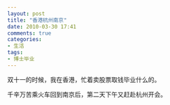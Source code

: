 ```yaml
---
layout: post
title: "香港杭州南京"
date: 2010-03-30 17:41
comments: true
categories: 
- 生活
tags:
- 博士毕业
---
```



双十一的时候，我在香港，忙着卖股票取钱毕业什么的。

千辛万苦乘火车回到南京后，第二天下午又赶赴杭州开会。
